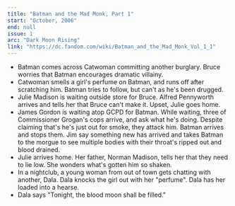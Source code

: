 ```yaml
---
title: "Batman and the Mad Monk, Part 1"
start: "October, 2006"
end: null
issue: 1
arc: "Dark Moon Rising"
link: "https://dc.fandom.com/wiki/Batman_and_the_Mad_Monk_Vol_1_1"
---
```


- Batman comes across Catwoman committing another burglary. Bruce worries that Batman encourages dramatic villainy.
- Catwoman smells a girl's perfume on Batman, and runs off after scratching him. Batman tries to follow, but can't as he's been drugged.
- Julie Madison is waiting outside store for Bruce. Alfred Pennyworth arrives and tells her that Bruce can't make it. Upset, Julie goes home.
- James Gordon is waiting atop GCPD for Batman. While waiting, three of Commissioner Grogan's cops arrive, and ask what he's doing. Despite claiming that's he's just out for smoke, they attack him. Batman arrives and stops them. Jim say something new has arrived and takes Batman to the morgue to see multiple bodies with their throat's ripped out and blood drained.
- Julie arrives home. Her father, Norman Madison, tells her that they need to lie low. She wonders what's gotten him so shaken.
- In a nightclub, a young woman from out of town gets chatting with another, Dala. Dala knocks the girl out with her "perfume". Dala has her loaded into a hearse.
- Dala says "Tonight, the blood moon shall be filled."
